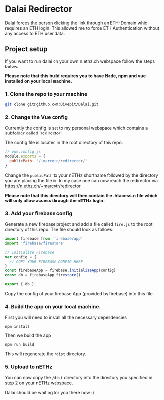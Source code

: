 # Dalai Redirector

Dalai forces the person clicking the link through an ETH-Domain whic requires an ETH login. This allowed me to force ETH Authentication without any access to ETH user data.

## Project setup
If you want to run dalai on your own n.ethz.ch webspace follow the steps below.

**Please note that this build requires you to have Node, npm and vue installed on your local machine.**

### 1. Clone the repo to your machine 
```bash
git clone git@github.com:Divepit/Dalai.git
```
### 2. Change the Vue config
Currently the config is set to my personal webspace which contains a subfolder called 'redirector'.

The config file is located in the root directory of this repo.
```js
// vue.config.js
module.exports = {
  publicPath: '/~marcotr/redirector/'
}
```

Change the `publicPath` to your nETHz shortname followed by the directory you are placing the file in. In my case one can now reach the redirector via https://n.ethz.ch/~marcotr/redirector

**Please note that this directory will then contain the .htacess.n file which will only allow access through the nETHz login.**

### 3. Add your firebase config

Generate a new firebase project and add a file called `fire.js` to the root directory of this repo. The file should look as follows:

```js
import firebase from 'firebase/app'
import 'firebase/firestore'

// Initialize Firebase
var config = {
  // COPY YOUR FIREBASE CONFIG HERE
}
const firebaseApp = firebase.initializeApp(config)
const db = firebaseApp.firestore()

export { db }

```
Copy the config of your firebase App (provided by firebase) into this file.

### 4. Build the app on your local machine.
First you will need to install all the necessary dependencies
``` 
npm install
```
Then we build the app
```
npm run build
```

This will regenerate the `/dist` directory.

### 5. Upload to nETHz
You can now copy the `/dist` directory into the directory you specified in step 2 on your nETHz webspace.

Dalai should be waiting for you there now :)
